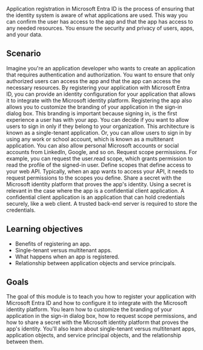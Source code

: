 Application registration in Microsoft Entra ID is the process of ensuring that the identity system is aware of what applications are used. This way you can confirm the user has access to the app and that the app has access to any needed resources. You ensure the security and privacy of users, apps, and your data.

## Scenario

Imagine you're an application developer who wants to create an application that requires authentication and authorization. You want to ensure that only authorized users can access the app and that the app can access the necessary resources. By registering your application with Microsoft Entra ID, you can provide an identity configuration for your application that allows it to integrate with the Microsoft identity platform. Registering the app also allows you to customize the branding of your application in the sign-in dialog box. This branding is important because signing in, is the first experience a user has with your app. You can decide if you want to allow users to sign in only if they belong to your organization. This architecture is known as a single-tenant application. Or, you can allow users to sign in by using any work or school account, which is known as a multitenant application. You can also allow personal Microsoft accounts or social accounts from LinkedIn, Google, and so on. Request scope permissions. For example, you can request the user.read scope, which grants permission to read the profile of the signed-in user. Define scopes that define access to your web API. Typically, when an app wants to access your API, it needs to request permissions to the scopes you define. Share a secret with the Microsoft identity platform that proves the app's identity. Using a secret is relevant in the case where the app is a confidential client application. A confidential client application is an application that can hold credentials securely, like a web client. A trusted back-end server is required to store the credentials.

## Learning objectives

 -  Benefits of registering an app.
 -  Single-tenant versus multitenant apps.
 -  What happens when an app is registered.
 -  Relationship between application objects and service principals.<br>

## Goals

The goal of this module is to teach you how to register your application with Microsoft Entra ID and how to configure it to integrate with the Microsoft identity platform. You learn how to customize the branding of your application in the sign-in dialog box, how to request scope permissions, and how to share a secret with the Microsoft identity platform that proves the app's identity. You'll also learn about single-tenant versus multitenant apps, application objects, and service principal objects, and the relationship between them.
